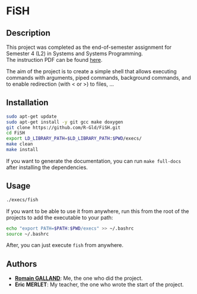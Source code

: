 # FiSH

## Description

This project was completed as the end-of-semester assignment for Semester 4 (L2) in Systems and Systems Programming. <br>
The instruction PDF can be found [here](https://github.com/R-Gld/FiSH/blob/master/projet-fish.pdf).

The aim of the project is to create a simple shell that allows executing commands with arguments, piped commands, background commands, and to enable redirection (with < or >) to files, ...

## Installation

```bash
sudo apt-get update
sudo apt-get install -y git gcc make doxygen
git clone https://github.com/R-Gld/FiSH.git
cd FiSH
export LD_LIBRARY_PATH=$LD_LIBRARY_PATH:$PWD/execs/
make clean
make install
```

If you want to generate the documentation, you can run `make full-docs` after installing the dependencies.

## Usage

```bash
./execs/fish
```

If you want to be able to use it from anywhere, run this from the root of the projects to add the executable to your path:
```bash
echo "export PATH=$PATH:$PWD/execs" >> ~/.bashrc
source ~/.bashrc
```

After, you can just execute `fish` from anywhere.

## Authors

 - **[Romain GALLAND](https://github.com/R-Gld)**: Me, the one who did the project.
 - **Eric MERLET**: My teacher, the one who wrote the start of the project.